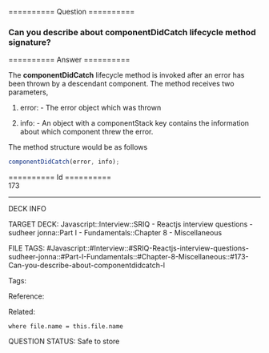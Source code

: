 ========== Question ==========  

### Can you describe about componentDidCatch lifecycle method signature?  

========== Answer ==========  

The **componentDidCatch** lifecycle method is invoked after an error has been thrown by a descendant component. The method receives two parameters,

1.  error: - The error object which was thrown

2.  info: - An object with a componentStack key contains the information about which component threw the error.

The method structure would be as follows

```javascript
componentDidCatch(error, info);
```

========== Id ==========  
173

---

DECK INFO

TARGET DECK: Javascript::Interview::SRIQ - Reactjs interview questions - sudheer jonna::Part I - Fundamentals::Chapter 8 - Miscellaneous

FILE TAGS: #Javascript::#Interview::#SRIQ-Reactjs-interview-questions-sudheer-jonna::#Part-I-Fundamentals::#Chapter-8-Miscellaneous::#173-Can-you-describe-about-componentdidcatch-l

Tags:

Reference:

Related:

```dataview
where file.name = this.file.name
```
QUESTION STATUS: Safe to store
